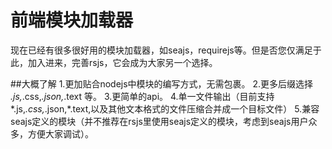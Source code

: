 前端模块加载器
===

现在已经有很多很好用的模块加载器，如seajs，requirejs等。但是否您仅满足于此，加入进来，完善rsjs，它会成为大家另一个选择。

##大概了解
1.更加贴合nodejs中模块的编写方式，无需包裹。
2.更多后缀选择 *.js,*.css,*.json,*.text 等。
3.更简单的api。
4.单一文件输出（目前支持*.js,*.css,*.json,*.text,以及其他文本格式的文件压缩合并成一个目标文件）
5.兼容seajs定义的模块（并不推荐在rsjs里使用seajs定义的模块，考虑到seajs用户众多，方便大家调试）。
